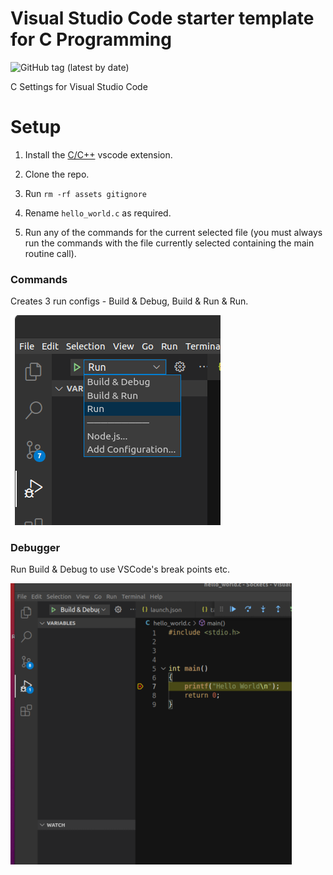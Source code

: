 # Visual Studio Code starter template for C Programming
![GitHub tag (latest by date)](https://img.shields.io/github/v/tag/joegasewicz/vscode-c-settings?color=green)

C Settings for Visual Studio Code

# Setup
1. Install the [C/C++](https://code.visualstudio.com/docs/languages/cpp) vscode extension.

2. Clone the repo.

3. Run `rm -rf assets gitignore`

4. Rename `hello_world.c` as required.

5. Run any of the commands for the current selected file (you must always run the commands with the file currently selected containing the main routine call).

### Commands
Creates 3 run configs - Build & Debug, Build & Run & Run.

![vscode-c-settings](assets/cmds.png?raw=true "Title")

### Debugger
Run Build & Debug to use VSCode's break points etc.

![vscode-c-settings](assets/debug.png?raw=true "Title")
